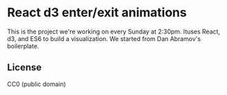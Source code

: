 
# React d3 enter/exit animations

This is the project we're working on every Sunday at 2:30pm. Ituses
React, d3, and ES6 to build a visualization. We started from Dan
Abramov's boilerplate.

## License

CC0 (public domain)
